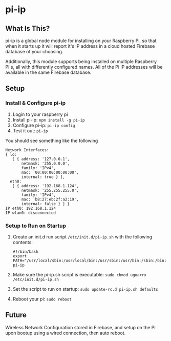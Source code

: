 # pi-ip

## What Is This?
pi-ip is a global node module for installing on your Raspberry Pi, so that when it starts up it will report it's IP address in a cloud hosted Firebase database of your choosing.

Additionally, this module supports being installed on multiple Raspberry Pi's, all with differently configured names.  All of the Pi IP addresses will be available in the same Firebase database.

## Setup

### Install & Configure pi-ip

1. Login to your raspberry pi
2. Install pi-ip: `npm install -g pi-ip`
3. Configure pi-ip: `pi-ip config`
4. Test it out: `pi-ip`

You should see something like the following
```
Network Interfaces:
{ lo: 
   [ { address: '127.0.0.1',
       netmask: '255.0.0.0',
       family: 'IPv4',
       mac: '00:00:00:00:00:00',
       internal: true } ],
  eth0: 
   [ { address: '192.168.1.124',
       netmask: '255.255.255.0',
       family: 'IPv4',
       mac: 'b8:27:eb:2f:a2:19',
       internal: false } ] }
IP eth0: 192.168.1.124
IP wlan0: disconnected
```

### Setup to Run on Startup

1. Create an init.d run script `/etc/init.d/pi-ip.sh` with the following contents:

   ```
   #!/bin/bash
   export PATH="/usr/local/sbin:/usr/local/bin:/usr/sbin:/usr/bin:/sbin:/bin:/opt/node/bin"
   pi-ip
   ```

2. Make sure the pi-ip.sh script is executable: `sudo chmod ugoa+rx /etc/init.d/pi-ip.sh`
3. Set the script to run on startup: `sudo update-rc.d pi-ip.sh defaults`
4. Reboot your pi: `sudo reboot`

## Future
Wireless Network Configuration stored in Firebase, and setup on the PI upon bootup using a wired connection, then auto reboot.

